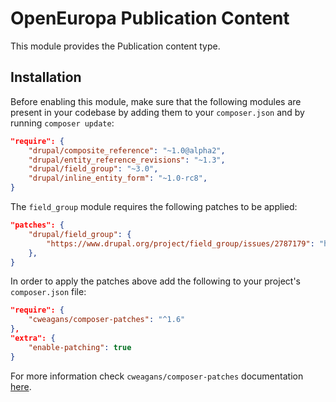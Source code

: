 # OpenEuropa Publication Content

This module provides the Publication content type.

## Installation

Before enabling this module, make sure that the following modules are present in your codebase by adding them to your
`composer.json` and by running `composer update`:

```json
"require": {
    "drupal/composite_reference": "~1.0@alpha2",
    "drupal/entity_reference_revisions": "~1.3",
    "drupal/field_group": "~3.0",
    "drupal/inline_entity_form": "~1.0-rc8",
}
```

The `field_group` module requires the following patches to be applied:

```json
"patches": {
    "drupal/field_group": {
        "https://www.drupal.org/project/field_group/issues/2787179": "https://www.drupal.org/files/issues/2020-05-19/2787179-highlight-html5-validation-52.patch"
    },
}
```

In order to apply the patches above add the following to your project's `composer.json` file:

```json
"require": {
    "cweagans/composer-patches": "^1.6"
},
"extra": {
    "enable-patching": true
}
```

For more information check `cweagans/composer-patches` documentation [here](https://github.com/cweagans/composer-patches).
